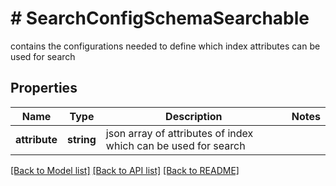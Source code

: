 # # SearchConfigSchemaSearchable
contains the configurations needed to define which index attributes can be used for search

## Properties 


Name | Type | Description | Notes
------------ | ------------- | ------------- | -------------
**attribute**| **string** | json array of attributes of index which can be used for search  |


[[Back to Model list]](../../README.md#models) [[Back to API list]](../../README.md#endpoints) [[Back to README]](../../README.md)

